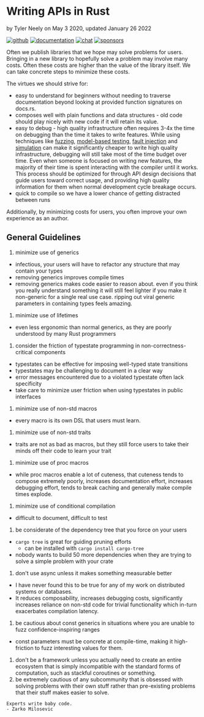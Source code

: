 # Writing APIs in Rust

by Tyler Neely on May 3 2020, updated January 26 2022

[![github](https://img.shields.io/github/stars/spacejam/sled.svg?style=social)](https://github.com/spacejam/sled)
[![documentation](https://docs.rs/sled/badge.svg)](https://docs.rs/sled)
[![chat](https://img.shields.io/discord/509773073294295082.svg?logo=discord)](https://discord.gg/Z6VsXds)
[![sponsors](https://img.shields.io/opencollective/backers/sled)](https://github.com/sponsors/spacejam)

Often we publish libraries that we hope may solve problems for users. Bringing
in a new library to hopefully solve a problem may involve many costs. Often
these costs are higher than the value of the library itself. We can take
concrete steps to minimize these costs.

The virtues we should strive for:
* easy to understand for beginners without needing to traverse documentation beyond looking at provided function signatures on docs.rs.
* composes well with plain functions and data structures - old code should play nicely with new code if it will retain its value.
* easy to debug - high quality infrastructure often requires 3-4x the time on debugging than the time it takes to write features. While using techniques like [fuzzing](https://fuzzcheck.neocities.org/tutorial1_function.html), [model-based testing](https://medium.com/@tylerneely/reliable-systems-series-model-based-property-testing-e89a433b360), [fault injection](https://docs.rs/fail/latest/fail/) and [simulation](https://sled.rs/simulation) can make it significantly cheaper to write high quality infrastructure, debugging will still take most of the time budget over time. Even when someone is focused on writing new features, the majority of their time is spent interacting with the compiler until it works. This process should be optimized for through API design decisions that guide users toward correct usage, and providing high quality information for them when normal development cycle breakage occurs.
* quick to compile so we have a lower chance of getting distracted between runs

Additionally, by minimizing costs for users, you often improve your own experience as an author.

## General Guidelines

1. minimize use of generics
  * infectious, your users will have to refactor any structure that may contain your types
  * removing generics improves compile times
  * removing generics makes code easier to reason about. even if you think you
    really understand something it will still feel lighter if you make it
    non-generic for a single real use case. ripping out viral generic parameters
    in containing types feels amazing.
1. minimize use of lifetimes
  * even less ergonomic than normal generics, as they are poorly understood by many Rust programmers
1. consider the friction of typestate programming in non-correctness-critical components
  * typestates can be effective for imposing well-typed state transitions
  * typestates may be challenging to document in a clear way
  * error messages encountered due to a violated typestate often lack specificity
  * take care to minimize user friction when using typestates in public interfaces
1. minimize use of non-std macros
  * every macro is its own DSL that users must learn.
1. minimize use of non-std traits
  * traits are not as bad as macros, but they still force users to take their minds off their code to learn your trait
1. minimize use of proc macros
  * while proc macros enable a lot of cuteness, that cuteness tends to compose extremely poorly, increases documentation effort, increases debugging effort, tends to break caching and generally make compile times explode.
1. minimize use of conditional compilation
  * difficult to document, difficult to test
1. be considerate of the dependency tree that you force on your users
  * `cargo tree` is great for guiding pruning efforts
    * can be installed with `cargo install cargo-tree`
  * nobody wants to build 50 more dependencies when they are trying to solve a simple problem with your crate
1. don't use async unless it makes something measurable better
  * I have never found this to be true for any of my work on distributed systems or databases.
  * It reduces composability, increases debugging costs, significantly increases reliance on non-std code for trivial functionality which in-turn exacerbates compilation latency.
1. be cautious about const generics in situations where you are unable to fuzz confidence-inspiring ranges
  * const parameters must be concrete at compile-time, making it high-friction to fuzz interesting values for them.
1. don't be a framework unless you actually need to create an entire ecosystem
  that is simply incompatible with the standard forms of computation, such as
  stackful coroutines or something.
1. be extremely cautious of any subcommunity that is obsessed with solving problems with their own stuff rather than pre-existing problems that their stuff makes easier to solve.

```
Experts write baby code.
- Zarko Milosevic
```

